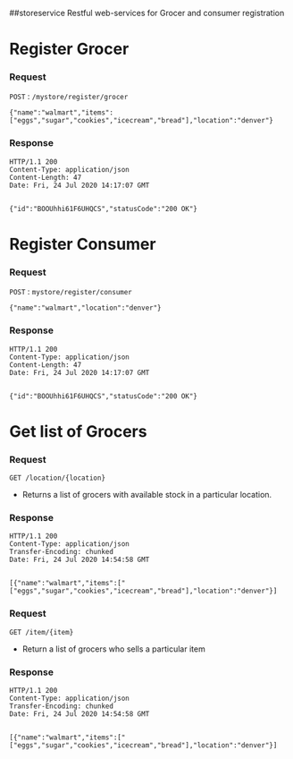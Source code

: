 ##storeservice
Restful web-services for Grocer and consumer registration


# Register Grocer

### Request

`POST` : `/mystore/register/grocer`

    {"name":"walmart","items":["eggs","sugar","cookies","icecream","bread"],"location":"denver"}


### Response

    HTTP/1.1 200 
	Content-Type: application/json
	Content-Length: 47
	Date: Fri, 24 Jul 2020 14:17:07 GMT
	

	{"id":"BOOUhhi61F6UHQCS","statusCode":"200 OK"}

# Register Consumer

### Request

`POST` : `mystore/register/consumer`

    {"name":"walmart","location":"denver"}


### Response

    HTTP/1.1 200 
	Content-Type: application/json
	Content-Length: 47
	Date: Fri, 24 Jul 2020 14:17:07 GMT
	

	{"id":"BOOUhhi61F6UHQCS","statusCode":"200 OK"}
	
# Get list of Grocers 

### Request

`GET /location/{location}`
 
 - Returns a list of grocers with available stock in a particular location.

### Response
	HTTP/1.1 200 
	Content-Type: application/json
	Transfer-Encoding: chunked
	Date: Fri, 24 Jul 2020 14:54:58 GMT


	[{"name":"walmart","items":["["eggs","sugar","cookies","icecream","bread"],"location":"denver"}]
    

### Request

`GET /item/{item}`
- Return a list of grocers who sells a particular item 

### Response
	HTTP/1.1 200 
	Content-Type: application/json
	Transfer-Encoding: chunked
	Date: Fri, 24 Jul 2020 14:54:58 GMT


	[{"name":"walmart","items":["["eggs","sugar","cookies","icecream","bread"],"location":"denver"}]
    




